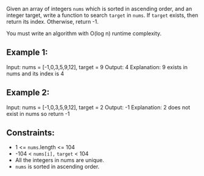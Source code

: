 Given an array of integers `nums` which is sorted in ascending order, and an integer target, write a function to search `target` in `nums`. If `target` exists, then return its index. Otherwise, return -1.

You must write an algorithm with O(log n) runtime complexity.


## Example 1:

Input: nums = [-1,0,3,5,9,12], target = 9
Output: 4
Explanation: 9 exists in nums and its index is 4

## Example 2:

Input: nums = [-1,0,3,5,9,12], target = 2
Output: -1
Explanation: 2 does not exist in nums so return -1
 

## Constraints:

- 1 <= `nums`.length <= 104
- -104 < `nums[i],` `target` < 104
- All the integers in nums are unique.
- `nums` is sorted in ascending order.